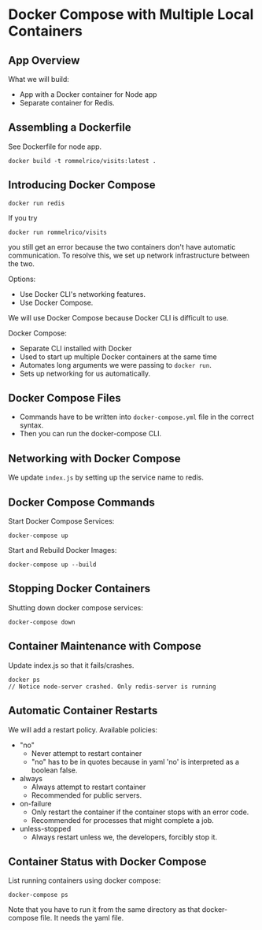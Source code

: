 # Docker Compose with Multiple Local Containers

## App Overview

What we will build:  
* App with a Docker container for Node app
* Separate container for Redis.

## Assembling a Dockerfile

See Dockerfile for node app.

```
docker build -t rommelrico/visits:latest .
```

## Introducing Docker Compose

```
docker run redis
```

If you try 
```
docker run rommelrico/visits
```
you still get an error because the two containers don't have automatic communication. To resolve this, we set up 
network infrastructure between the two.

Options: 
* Use Docker CLI's networking features.
* Use Docker Compose.

We will use Docker Compose because Docker CLI is difficult to use.

Docker Compose:  
* Separate CLI installed with Docker
* Used to start up multiple Docker containers at the same time
* Automates long arguments we were passing to `docker run`.
* Sets up networking for us automatically.

## Docker Compose Files

* Commands have to be written into `docker-compose.yml` file in the correct syntax. 
* Then you can run the docker-compose CLI.

## Networking with Docker Compose

We update `index.js` by setting up the service name to redis. 

## Docker Compose Commands

Start Docker Compose Services:  
```
docker-compose up
```

Start and Rebuild Docker Images:  
```
docker-compose up --build
```

## Stopping Docker Containers

Shutting down docker compose services:
```
docker-compose down
```

## Container Maintenance with Compose

Update index.js so that it fails/crashes.

```
docker ps
// Notice node-server crashed. Only redis-server is running
```

## Automatic Container Restarts

We will add a restart policy. Available policies:  
* "no"
  * Never attempt to restart container
  * "no" has to be in quotes because in yaml 'no' is interpreted as a boolean false.
* always
  * Always attempt to restart container
  * Recommended for public servers.
* on-failure
  * Only restart the container if the container stops with an error code.
  * Recommended for processes that might complete a job.
* unless-stopped
  * Always restart unless we, the developers, forcibly stop it.

## Container Status with Docker Compose

List running containers using docker compose:  
```
docker-compose ps
```

Note that you have to run it from the same directory as that docker-compose file. It needs the yaml file.
